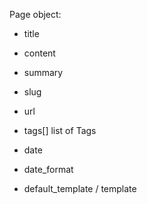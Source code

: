 Page object:

- title
- content
- summary
- slug
- url
- tags[]
    list of Tags

- date 
- date_format
- default_template / template
